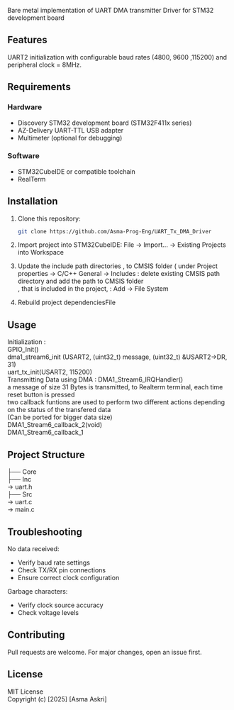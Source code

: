Bare metal implementation  of UART DMA transmitter Driver for STM32 development board 
## Features
UART2 initialization with configurable  baud rates (4800, 9600 ,115200) and peripheral clock = 8MHz.
## Requirements
### Hardware
- Discovery STM32 development board (STM32F411x series)
- AZ-Delivery UART-TTL USB adapter
- Multimeter  (optional for debugging)
### Software
- STM32CubeIDE or compatible toolchain
- RealTerm
  
## Installation
1. Clone this repository:
   ```bash
   git clone https://github.com/Asma-Prog-Eng/UART_Tx_DMA_Driver
   
2. Import project into STM32CubeIDE:
File → Import... → Existing Projects into Workspace

3. Update the include path directories ,  to CMSIS folder ( under Project properties -> C/C++ General -> Includes : delete existing CMSIS path directory and  add the path to CMSIS folder <br />,
   that is included in the project, : Add -> File System <br />

4. Rebuild project dependenciesFile 

## Usage
Initialization : <br />
GPIO_Init() <br />
dma1_stream6_init (USART2, (uint32_t) message, (uint32_t) &USART2->DR, 31) <br />
uart_tx_init(USART2, 115200) <br />
Transmitting Data using DMA : DMA1_Stream6_IRQHandler() <br />
a message of size 31 Bytes is transmitted, to Realterm terminal,  each time reset button is pressed <br />
two callback funtions are used to perform two different actions depending on the status of the transfered data <br />
(Can be ported for bigger data size) <br />
DMA1_Stream6_callback_2(void) <br />
DMA1_Stream6_callback_1 <br />

## Project Structure

├── Core<br />
├── Inc<br />  → uart.h <br />
├── Src<br /> → uart.c<br /> → main.c

## Troubleshooting

No data received: <br />
- Verify baud rate settings <br />
- Check TX/RX pin connections <br />
- Ensure correct clock configuration <br />

Garbage characters: <br />
- Verify clock source accuracy <br />
- Check voltage levels <br />

## Contributing
Pull requests are welcome. For major changes, open an issue first.

## License
MIT License <br />
Copyright (c) [2025] [Asma Askri]
